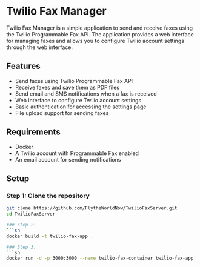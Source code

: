 # Twilio Fax Manager

Twilio Fax Manager is a simple application to send and receive faxes using the Twilio Programmable Fax API. The application provides a web interface for managing faxes and allows you to configure Twilio account settings through the web interface.

## Features

- Send faxes using Twilio Programmable Fax API
- Receive faxes and save them as PDF files
- Send email and SMS notifications when a fax is received
- Web interface to configure Twilio account settings
- Basic authentication for accessing the settings page
- File upload support for sending faxes

## Requirements

- Docker
- A Twilio account with Programmable Fax enabled
- An email account for sending notifications

## Setup

### Step 1: Clone the repository

```sh
git clone https://github.com/FlytheWorldNow/TwilioFaxServer.git
cd TwilioFaxServer

### Step 2:
```sh
docker build -t twilio-fax-app .

### Step 3:
```sh
docker run -d -p 3000:3000 --name twilio-fax-container twilio-fax-app
